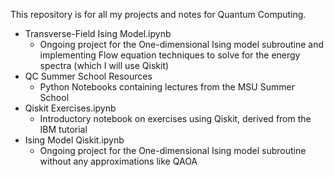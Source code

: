 This repository is for all my projects and notes for Quantum Computing.
- Transverse-Field Ising Model.ipynb
  - Ongoing project for the One-dimensional Ising model subroutine and implementing Flow equation techniques to solve for the energy spectra (which I will use Qiskit)
- QC Summer School Resources
  - Python Notebooks containing lectures from the MSU Summer School
- Qiskit Exercises.ipynb
  - Introductory notebook on exercises using Qiskit, derived from the IBM tutorial
- Ising Model Qiskit.ipynb
  - Ongoing project for the One-dimensional Ising model subroutine without any approximations like QAOA  
